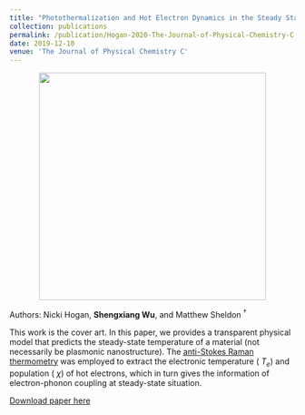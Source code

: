```yaml
---
title: "Photothermalization and Hot Electron Dynamics in the Steady State"
collection: publications
permalink: /publication/Hogan-2020-The-Journal-of-Physical-Chemistry-C
date: 2019-12-10
venue: 'The Journal of Physical Chemistry C'
---
```

<p align="center">
<img src="http://ShengxiangWuPlasmonic.github.io/images/jpcc_cover.jpg" width="400">
</p>  

Authors: Nicki Hogan, **Shengxiang Wu**, and Matthew Sheldon $^\dagger$

This work is the cover art. In this paper, we provides a transparent physical model that predicts the steady-state temperature of a material (not necessarily be plasmonic nanostructure). The [anti-Stokes Raman thermometry](/publication/Wu-2019-ACS-Energy-Letters) was employed to extract the electronic temperature ( $T_e$) and population ( $\chi$) of hot electrons, which in turn gives the information of electron-phonon coupling at steady-state situation. 

[Download paper here](http://ShengxiangWuPlasmonic.github.io/files/Hogan-2020-The-Journal-of-Physical-Chemistry-C.pdf)

